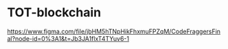 # TOT-blockchain

https://www.figma.com/file/jbHM5hTNpHikFhxmuFPZqM/CodeFraggersFinal?node-id=0%3A1&t=Jb3JA1flxT4TYuv6-1
